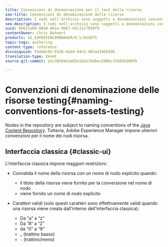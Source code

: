 ```yaml
---
title: Convenzioni di denominazione per il test delle risorse
seo-title: Convenzioni di denominazione delle risorse
description: I nodi nell'archivio sono soggetti a denominazioni convenzionali del Java Content Repository. Tuttavia, Adobe Experience Manager impone ulteriori convenzioni per il nome dei nodi risorsa.
seo-description: I nodi nell'archivio sono soggetti a denominazioni convenzionali del Java Content Repository. Tuttavia, Adobe Experience Manager impone ulteriori convenzioni per il nome dei nodi risorsa.
uuid: 6b622a60-90e8-461e-9b67-42c11c7038f9
contentOwner: Chris Bohnert
products: SG_EXPERIENCEMANAGER/6.5/ASSETS
topic-tags: authoring
content-type: reference
discoiquuid: 55e66c66-0120-4ed4-94c5-d65a434bb59b
translation-type: tm+mt
source-git-commit: a3c303d4e3a85e1b2e794bec2006c335056309fb

---
```



# Convenzioni di denominazione delle risorse testing{#naming-conventions-for-assets-testing}

Nodes in the repository are subject to naming conventions of the [Java Content Repository](/help/sites-developing/the-basics.md#java-content-repository). Tuttavia, Adobe Experience Manager impone ulteriori convenzioni per il nome dei nodi risorsa.

## Interfaccia classica {#classic-ui}

L&#39;interfaccia classica impone maggiori restrizioni:

* Convalida il nome della risorsa con un nome di nodo esplicito quando:

   * il titolo della risorsa viene fornito per la conversione nel nome di nodo
   * viene fornito un nome di nodo esplicito

* Caratteri validi (solo questi caratteri sono effettivamente validi quando una risorsa viene creata dall&#39;interno dell&#39;interfaccia classica):

   * Da “a” a “z”
   * Da “A” a “Z”
   * da “0” a “9”
   * _ (trattino basso)
   * `-` (trattino/meno)


